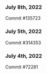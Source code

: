 ### July 8th, 2022

Commit #135723

### July 5th, 2022

Commit #314353


### July 4th, 2022

Commit #72281
